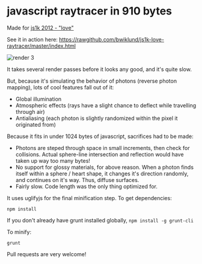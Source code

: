 javascript raytracer in 910 bytes
===

Made for [js1k 2012 - "love"](http://js1k.com/2012-love/)

See it in action here: https://rawgithub.com/bwiklund/js1k-love-raytracer/master/index.html

![render 3](https://raw.github.com/bwiklund/js1k-love-raytracer/master/samples/shot3.png)

It takes several render passes before it looks any good, and it's quite slow.

But, because it's simulating the behavior of photons (reverse photon mapping), lots of cool features fall out of it:

- Global illumination
- Atmospheric effects (rays have a slight chance to deflect while travelling through air)
- Antialiasing (each photon is slightly randomized within the pixel it originated from)

Because it fits in under 1024 bytes of javascript, sacrifices had to be made:

- Photons are steped through space in small increments, then check for collisions. Actual sphere-line intersection and reflection would have taken up way too many bytes!
- No support for glossy materials, for above reason. When a photon finds itself within a sphere / heart shape, it changes it's direction randomly, and continues on it's way. Thus, diffuse surfaces.
- Fairly slow. Code length was the only thing optimized for.

It uses uglifyjs for the final minification step. To get dependencies:

`npm install`

If you don't already have grunt installed globally, `npm install -g grunt-cli`

To minify:

`grunt`

Pull requests are very welcome!
